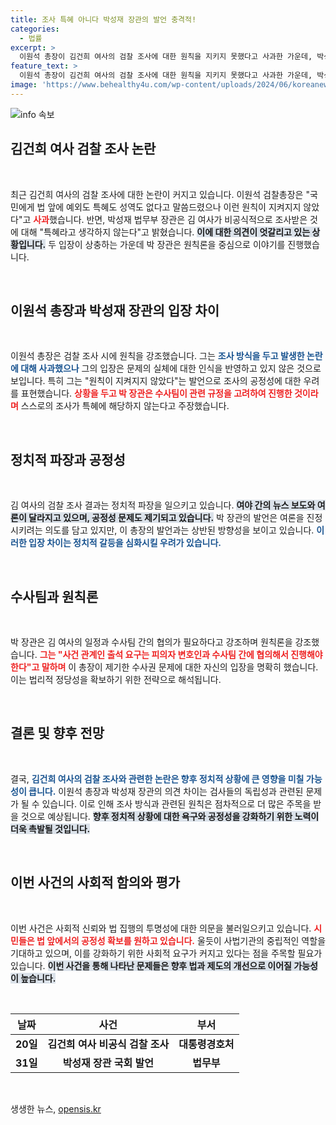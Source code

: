```yaml
---
title: 조사 특혜 아니다 박성재 장관의 발언 충격적!
categories:
  - 법률
excerpt: >
  이원석 총장이 김건희 여사의 검찰 조사에 대한 원칙을 지키지 못했다고 사과한 가운데, 박성재 법무부 장관은 특혜 조사란 주장에 강력히 반박하며 논란이 커지고 있다. 왜 주목해야 할까? 클릭해보세요!
feature_text: >
  이원석 총장이 김건희 여사의 검찰 조사에 대한 원칙을 지키지 못했다고 사과한 가운데, 박성재 법무부 장관은 특혜 조사란 주장에 강력히 반박하며 논란이 커지고 있다. 왜 주목해야 할까? 클릭해보세요!
image: 'https://www.behealthy4u.com/wp-content/uploads/2024/06/koreanews.jpg'
---
```


<p><img src="https://www.behealthy4u.com/wp-content/uploads/2024/06/koreanews.jpg" alt="info 속보" /></p>

<h2 data-ke-size="size26">김건희 여사 검찰 조사 논란</h2>

<p data-ke-size="size16">&nbsp;</p>

<p>최근 김건희 여사의 검찰 조사에 대한 논란이 커지고 있습니다. 이원석 검찰총장은 "국민에게 법 앞에 예외도 특혜도 성역도 없다고 말씀드렸으나 이런 원칙이 지켜지지 않았다"고 <b><span style="color: #ee2323;">사과</span></b>했습니다. 반면, 박성재 법무부 장관은 김 여사가 비공식적으로 조사받은 것에 대해 "특혜라고 생각하지 않는다"고 밝혔습니다. <b><span style="background-color: #21538527;">이에 대한 의견이 엇갈리고 있는 상황입니다.</span></b> 두 입장이 상충하는 가운데 박 장관은 원칙론을 중심으로 이야기를 진행했습니다.</p>

<p data-ke-size="size16">&nbsp;</p>

<h2 data-ke-size="size26">이원석 총장과 박성재 장관의 입장 차이</h2>

<p data-ke-size="size16">&nbsp;</p>

<p>이원석 총장은 검찰 조사 시에 원칙을 강조했습니다. 그는 <b><span style="color: #1a5490;">조사 방식을 두고 발생한 논란에 대해 사과했으나</span></b> 그의 입장은 문제의 실체에 대한 인식을 반영하고 있지 않은 것으로 보입니다. 특히 그는 "원칙이 지켜지지 않았다"는 발언으로 조사의 공정성에 대한 우려를 표현했습니다. <b><span style="color: #ee2323;">상황을 두고 박 장관은 수사팀이 관련 규정을 고려하여 진행한 것이라며</span></b> 스스로의 조사가 특혜에 해당하지 않는다고 주장했습니다.</p>

<p data-ke-size="size16">&nbsp;</p>

<h2 data-ke-size="size26">정치적 파장과 공정성</h2>

<p data-ke-size="size16">&nbsp;</p>

<p>김 여사의 검찰 조사 결과는 정치적 파장을 일으키고 있습니다. <b><span style="background-color: #21538527;">여야 간의 뉴스 보도와 여론이 달라지고 있으며, 공정성 문제도 제기되고 있습니다.</span></b> 박 장관의 발언은 여론을 진정시키려는 의도를 담고 있지만, 이 총장의 발언과는 상반된 방향성을 보이고 있습니다. <b><span style="color: #1a5490;">이러한 입장 차이는 정치적 갈등을 심화시킬 우려가 있습니다.</span></b></p>

<p data-ke-size="size16">&nbsp;</p>

<h2 data-ke-size="size26">수사팀과 원칙론</h2>

<p data-ke-size="size16">&nbsp;</p>

<p>박 장관은 김 여사의 일정과 수사팀 간의 협의가 필요하다고 강조하며 원칙론을 강조했습니다. <b><span style="color: #ee2323;">그는 "사건 관계인 출석 요구는 피의자 변호인과 수사팀 간에 협의해서 진행해야 한다"고 말하며</span></b> 이 총장이 제기한 수사권 문제에 대한 자신의 입장을 명확히 했습니다. 이는 법리적 정당성을 확보하기 위한 전략으로 해석됩니다.</p>

<p data-ke-size="size16">&nbsp;</p>

<h2 data-ke-size="size26">결론 및 향후 전망</h2>

<p data-ke-size="size16">&nbsp;</p>

<p>결국, <b><span style="color: #1a5490;">김건희 여사의 검찰 조사와 관련한 논란은 향후 정치적 상황에 큰 영향을 미칠 가능성이 큽니다.</span></b> 이원석 총장과 박성재 장관의 의견 차이는 검사들의 독립성과 관련된 문제가 될 수 있습니다. 이로 인해 조사 방식과 관련된 원칙은 점차적으로 더 많은 주목을 받을 것으로 예상됩니다. <b><span style="background-color: #21538527;">향후 정치적 상황에 대한 욕구와 공정성을 강화하기 위한 노력이 더욱 촉발될 것입니다.</span></b> </p>

<p data-ke-size="size16">&nbsp;</p>

<h2 data-ke-size="size26">이번 사건의 사회적 함의와 평가</h2>

<p data-ke-size="size16">&nbsp;</p>

<p>이번 사건은 사회적 신뢰와 법 집행의 투명성에 대한 의문을 불러일으키고 있습니다. <b><span style="color: #ee2323;">시민들은 법 앞에서의 공정성 확보를 원하고 있습니다.</span></b> 울듯이 사법기관의 중립적인 역할을 기대하고 있으며, 이를 강화하기 위한 사회적 요구가 커지고 있다는 점을 주목할 필요가 있습니다. <b><span style="background-color: #21538527;">이번 사건을 통해 나타난 문제들은 향후 법과 제도의 개선으로 이어질 가능성이 높습니다.</span></b></p>

<p data-ke-size="size16">&nbsp;</p>

<table style="width: 100%; border-collapse: collapse;">
    <thead>
        <tr>
            <th style="text-align: center; height: 17px;"><b>날짜</b></th>
            <th style="text-align: center; height: 17px;"><b>사건</b></th>
            <th style="text-align: center; height: 17px;"><b>부서</b></th>
        </tr>
    </thead>
    <tbody>
        <tr>
            <td style="text-align: center; height: 17px;"><b>20일</b></td>
            <td style="text-align: center; height: 17px;"><b>김건희 여사 비공식 검찰 조사</b></td>
            <td style="text-align: center; height: 17px;"><b>대통령경호처</b></td>
        </tr>
        <tr>
            <td style="text-align: center; height: 17px;"><b>31일</b></td>
            <td style="text-align: center; height: 17px;"><b>박성재 장관 국회 발언</b></td>
            <td style="text-align: center; height: 17px;"><b>법무부</b></td>
        </tr>
    </tbody>
</table>

<p data-ke-size="size16">&nbsp;</p>
생생한 뉴스, <a href="https://opensis.kr" rel="dofollow">opensis.kr</a>


